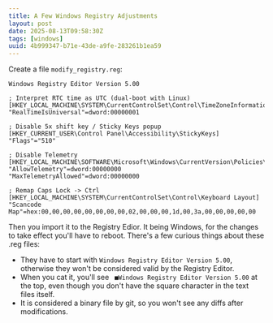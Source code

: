 ```yaml
---
title: A Few Windows Registry Adjustments
layout: post
date: 2025-08-13T09:58:30Z
tags: [windows]
uuid: 4b999347-b71e-43de-a9fe-283261b1ea59
---
```


Create a file `modify_registry.reg`:
``` 
Windows Registry Editor Version 5.00

; Interpret RTC time as UTC (dual-boot with Linux)
[HKEY_LOCAL_MACHINE\SYSTEM\CurrentControlSet\Control\TimeZoneInformation]
"RealTimeIsUniversal"=dword:00000001

; Disable 5x shift key / Sticky Keys popup
[HKEY_CURRENT_USER\Control Panel\Accessibility\StickyKeys]
"Flags"="510"

; Disable Telemetry
[HKEY_LOCAL_MACHINE\SOFTWARE\Microsoft\Windows\CurrentVersion\Policies\DataCollection]
"AllowTelemetry"=dword:00000000
"MaxTelemetryAllowed"=dword:00000000

; Remap Caps Lock -> Ctrl
[HKEY_LOCAL_MACHINE\SYSTEM\CurrentControlSet\Control\Keyboard Layout]
"Scancode Map"=hex:00,00,00,00,00,00,00,00,02,00,00,00,1d,00,3a,00,00,00,00,00
```
Then you import it to the Registry Edior. It being Windows, for the changes
to take effect you'll have to reboot. There's a few curious things about
these .reg files:
* They have to start with `Windows Registry Editor Version 5.00`, otherwise
  they won't be considered valid by the Registry Editor.
* When you cat it, you'll see ` ■Windows Registry Editor Version 5.00` at
  the top, even though you don't have the square character in the text
  files itself.
* It is considered a binary file by git, so you won't see any diffs after
  modifications.
